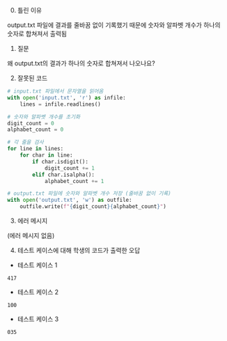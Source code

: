 0. 틀린 이유

output.txt 파일에 결과를 줄바꿈 없이 기록했기 때문에 숫자와 알파벳 개수가 하나의 숫자로 합쳐져서 출력됨

1. 질문

왜 output.txt의 결과가 하나의 숫자로 합쳐져서 나오나요?

2. 잘못된 코드

```python
# input.txt 파일에서 문자열을 읽어옴
with open('input.txt', 'r') as infile:
    lines = infile.readlines()

# 숫자와 알파벳 개수를 초기화
digit_count = 0
alphabet_count = 0

# 각 줄을 검사
for line in lines:
    for char in line:
        if char.isdigit():
            digit_count += 1
        elif char.isalpha():
            alphabet_count += 1

# output.txt 파일에 숫자와 알파벳 개수 저장 (줄바꿈 없이 기록)
with open('output.txt', 'w') as outfile:
    outfile.write(f"{digit_count}{alphabet_count}")
```

3. 에러 메시지

(에러 메시지 없음)

4. 테스트 케이스에 대해 학생의 코드가 출력한 오답

- 테스트 케이스 1

```
417
```

- 테스트 케이스 2

```
100
```

- 테스트 케이스 3

```
035
```